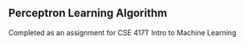 <h2>Perceptron Learning Algorithm</h2>
Completed as an assignment for CSE 417T Intro to Machine Learning


